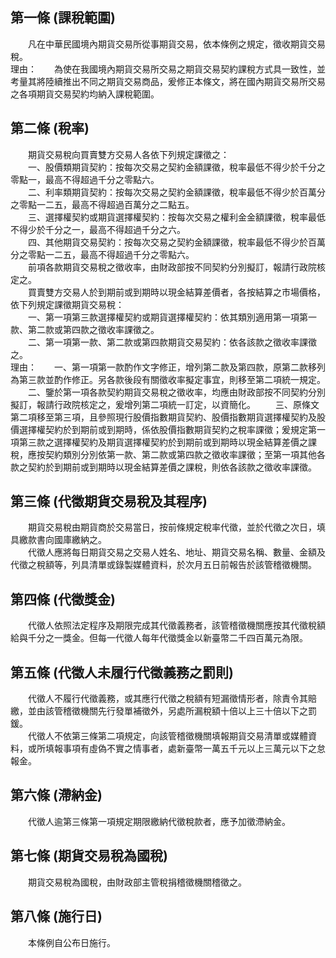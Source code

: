 第一條 (課稅範圍)
-----------------
　　凡在中華民國境內期貨交易所從事期貨交易，依本條例之規定，徵收期貨交易稅。  
理由：　　為使在我國境內期貨交易所交易之期貨交易契約課稅方式具一致性，並考量其將陸續推出不同之期貨交易商品，爰修正本條文，將在國內期貨交易所交易之各項期貨交易契約均納入課稅範圍。

第二條 (稅率)
-------------
　　期貨交易稅向買賣雙方交易人各依下列規定課徵之：  
　　一、股價類期貨契約：按每次交易之契約金額課徵，稅率最低不得少於千分之零點一，最高不得超過千分之零點六。  
　　二、利率類期貨契約：按每次交易之契約金額課徵，稅率最低不得少於百萬分之零點一二五，最高不得超過百萬分之二點五。  
　　三、選擇權契約或期貨選擇權契約：按每次交易之權利金金額課徵，稅率最低不得少於千分之一，最高不得超過千分之六。  
　　四、其他期貨交易契約：按每次交易之契約金額課徵，稅率最低不得少於百萬分之零點一二五，最高不得超過千分之零點六。  
　　前項各款期貨交易稅之徵收率，由財政部按不同契約分別擬訂，報請行政院核定之。  
　　買賣雙方交易人於到期前或到期時以現金結算差價者，各按結算之市場價格，依下列規定課徵期貨交易稅：  
　　一、第一項第三款選擇權契約或期貨選擇權契約：依其類別適用第一項第一款、第二款或第四款之徵收率課徵之。  
　　二、第一項第一款、第二款或第四款期貨交易契約：依各該款之徵收率課徵之。  
理由：　　一、第一項第一款酌作文字修正，增列第二款及第四款，原第二款移列為第三款並酌作修正。另各款後段有關徵收率擬定事宜，則移至第二項統一規定。
　　二、鑒於第一項各款契約期貨交易稅之徵收率，均應由財政部按不同契約分別擬訂，報請行政院核定之，爰增列第二項統一訂定，以資簡化。
　　三、原條文第二項移至第三項，且參照現行股價指數期貨契約、股價指數期貨選擇權契約及股價選擇權契約於到期前或到期時，係依股價指數期貨契約之稅率課徵；爰規定第一項第三款之選擇權契約及期貨選擇權契約於到期前或到期時以現金結算差價之課稅，應按契約類別分別依第一款、第二款或第四款之徵收率課徵；至第一項其他各款之契約於到期前或到期時以現金結算差價之課稅，則依各該款之徵收率課徵。

第三條 (代徵期貨交易稅及其程序)
-------------------------------
　　期貨交易稅由期貨商於交易當日，按前條規定稅率代徵，並於代徵之次日，填具繳款書向國庫繳納之。  
　　代徵人應將每日期貨交易之交易人姓名、地址、期貨交易名稱、數量、金額及代徵之稅額等，列具清單或錄製媒體資料，於次月五日前報告於該管稽徵機關。  


第四條 (代徵獎金)
-----------------
　　代徵人依照法定程序及期限完成其代徵義務者，該管稽徵機關應按其代徵稅額給與千分之一獎金。但每一代徵人每年代徵獎金以新臺幣二千四百萬元為限。  


第五條 (代徵人未履行代徵義務之罰則)
-----------------------------------
　　代徵人不履行代徵義務，或其應行代徵之稅額有短漏徵情形者，除責令其賠繳，並由該管稽徵機關先行發單補徵外，另處所漏稅額十倍以上三十倍以下之罰鍰。  
　　代徵人不依第三條第二項規定，向該管稽徵機關填報期貨交易清單或媒體資料，或所填報事項有虛偽不實之情事者，處新臺幣一萬五千元以上三萬元以下之怠報金。  


第六條 (滯納金)
---------------
　　代徵人逾第三條第一項規定期限繳納代徵稅款者，應予加徵滯納金。  


第七條 (期貨交易稅為國稅)
-------------------------
　　期貨交易稅為國稅，由財政部主管稅捐稽徵機關稽徵之。  


第八條 (施行日)
---------------
　　本條例自公布日施行。
